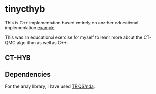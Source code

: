 # tinycthyb

This is C++ implementation based entirely on another educational implementation [example]().

This was an educational exercise for myself to leanr more about the CT-QMC algorithm as well as C++.

## CT-HYB

## Dependencies

For the array library, I have used [TRIQS/nda]().
